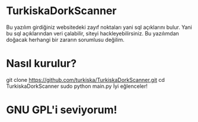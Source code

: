 # TurkiskaDorkScanner
Bu yazılım girdiğiniz websitedeki zayıf noktaları yani sql açıklarını bulur.
Yani bu sql açıklarından veri çalabilir, siteyi hackleyebilirsiniz.
Bu yazılımdan doğacak herhangi bir zararın sorumlusu değilim.
# Nasıl kurulur?
git clone https://github.com/turkiska/TurkiskaDorkScanner.git
cd TurkiskaDorkScanner
sudo python main.py
İyi eğlenceler!

# GNU GPL'i seviyorum!
